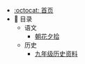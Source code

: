 - [:octocat: 首页](/README)
- :memo: 目录
   - 语文
     - [朝花夕拾](/md/Chinese/ZhaoHuaXiShi.md)
   - 历史
     - [九年级历史资料](/md/history/九年级历史资料.md)
